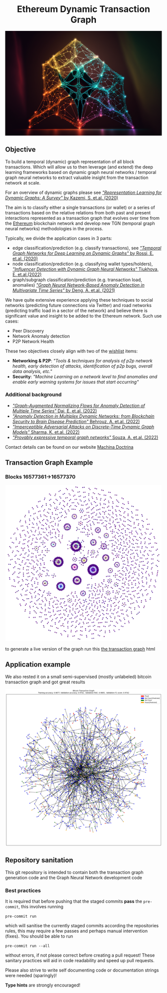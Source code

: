 <h1 align="center"> Ethereum Dynamic Transaction Graph</h1>

<p align="center">
    <img src="assets/Ethereum_Graph.png">
</p>

## Objective

To build a temporal (dynamic) graph representation of all block transactions. Which will allow us to then leverage (and extend) 
the deep learning frameworks based on dynamic graph neural networks / temporal graph neural networks to extract valuable
insight from the transaction network at scale.

For an overview of dynamic graphs please see [_"Representation Learning for Dynamic Graphs: A Survey"_ by Kazemi, S. et.al. (2020)](https://www.jmlr.org/papers/volume21/19-447/19-447.pdf)

The aim is to classify either a single transactions (or wallet) or a series of transactions based on the relative
relations from both past and present interactions represented as a transaction graph that evolves over time from the
[Ethereum](https://ethereum.org/en/) blockchain network and develop new TGN (temporal graph neural networks) methodologies in the process.

Typically, we divide the application cases in 3 parts:
 - edge classification/prediction (e.g. classify transactions), see [_"Temporal Graph Networks for Deep Learning on Dynamic Graphs"_ by Rossi, E. et.al. (2020)](http://arxiv.org/abs/2006.10637)
 - node classification/prediction (e.g. classifying wallet types/holders), [_"Influencer Detection with Dynamic Graph Neural Networks"_ Tiukhova, E. et.al.(2022)](https://arxiv.org/abs/2211.09664)
 - graph/subgraph classification/prediction (e.g. transaction load, anomalies) [_"Graph Neural Network-Based Anomaly Detection in Multivariate Time Series"_ by Deng, A. et.al. (2021)](https://arxiv.org/abs/2106.06947v1)

We have quite extensive experience applying these techniques to social networks (predicting future connections
via Twitter) and road networks (predicting traffic load in a sector of the network) and believe there is significant
value and insight to be added to the Ethereum network. Such use cases:

 - Peer Discovery
 - Network Anomaly detection
 - P2P Network Health

These two objectives closely align with two of the [wishlist](https://notes.ethereum.org/@djrtwo/academic-grants-wishlist-2023) items:
 - __Networking & P2P__: _"Tools & techniques for analysis of p2p network health, early detection of attacks, identification of p2p bugs, overall data analysis, etc."_
 - __Security__: _"Machine Learning on a network level to find anomalies and enable early warning systems for issues that start occurring"_

### Additional background
 - [_"Graph-Augmented Normalizing Flows for Anomaly Detection of Multiple Time Series"_ Dai, E. et.al. (2022)](http://arxiv.org/abs/2202.07857)
 - [_"Anomaly Detection in Multiplex Dynamic Networks: from Blockchain Security to Brain Disease Prediction"_ Behrouz, A. et.al. (2022)](http://arxiv.org/abs/2211.08378)
 - [_"Imperceptible Adversarial Attacks on Discrete-Time Dynamic Graph Models"_ Sharma, K. et.al. (2022)](https://openreview.net/pdf?id=YMrdoXP3x_A)
 - [_"Provably expressive temporal graph networks"_ Souza, A. et.al. (2022)](http://arxiv.org/abs/2209.15059)

Contact details can be found on our website [Machina Doctrina](https://www.machinadoctrina.com)

## Transaction Graph Example 
### Blocks 16577361->16577370

<p align="center">
    <img src="assets/Ethereum_graph_temporal_snapshot.png">
</p>

to generate a live version of the graph run this [the transaction graph](TransactionGraph/transaction_graph.html) html

## Application example
We also rested it on a small semi-supervised (mostly unlabeled) bitcoin transaction graph and got great results
<p align="center">
    <img src="assets/Bitcoin_fraud_detection.png">
</p>

## Repository sanitation
This git repository is intended to contain both the transaction graph generation code and the Graph Neural Network
development code

### Best practices
It is required that before pushing that the staged commits __pass__ the `pre-commit`, this involves running

    pre-commit run

which will sanitise the currently staged commits according the repositories rules, this may require a few passes and
perhaps manual intervention (fixes). You should be able to run

    pre-commit run --all

without errors, if not please correct before creating a pull request!
These sanitary practices will aid in code readability and speed up pull requests.

Please also strive to write self documenting code or documentation strings were needed (sparingly)!

__Type hints__ are strongly encouraged!
